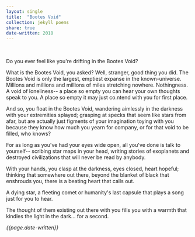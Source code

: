 ```yaml
---
layout: single
title:  "Bootes Void" 
collection: jekyll poems
share: true
date-written: 2018
---
```

&nbsp;
&nbsp;

<p>
Do you ever feel like you're drifting in the Bootes Void?
</p>

<p>
What is the Bootes Void, you asked? Well, stranger, good thing you did. The Bootes Void is only the largest, emptiest expanse in the known-universe. Millions and millions and millions of miles stretching nowhere. Nothingness. A void of loneliness-- a place so empty you can hear your own thoughts speak to you. A place so empty it may just co.ntend with you for first place.
</p>


<p>
And so, you float in the Bootes Void, wandering aimlessly in the darkness with your extremities splayed; grasping at specks that seem like stars from afar, but are actually just figments of your imagination toying with you because they know how much you yearn for company, or for that void to be filled, who knows? 
</p>

<p>
For as long as you've had your eyes wide open, all you've done is talk to yourself-- scribing star maps in your head, writing stories of exoplanets and destroyed civilizations that will never be read by anybody. 
</p>

<p>
With your hands, you clasp at the darkness, eyes closed, heart hopeful; thinking that somewhere out there, beyond the blanket of black that enshrouds you, there is a beating heart that calls out.
</p>

<p>
 A dying star, a fleeting comet or humanity's last capsule that plays a song just for you to hear. 
 </p>
 
 <p>
 The thought of them existing out there with you fills you with a warmth that kindles the light in the dark... for a second.
</p>

<em> {{page.date-written}} </em>
